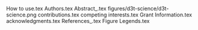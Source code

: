 How to use.tex
Authors.tex
Abstract_.tex
figures/d3t-science/d3t-science.png
contributions.tex
competing interests.tex
Grant Information.tex
acknowledgments.tex
References_.tex
Figure Legends.tex
